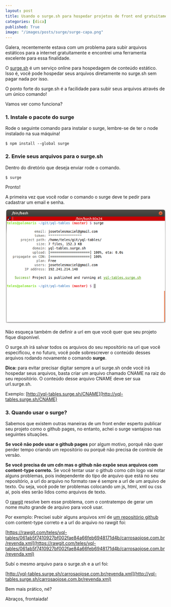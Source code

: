 ```yaml
---
layout: post
title: Usando o surge.sh para hospedar projetos de front end gratuitamente.
categories: [dica]
published: True
image: "/images/posts/surge/surge-capa.png"
---
```


Galera, recentemente estava com um problema para subir arquivos estáticos para a internet gratuitamente e encontrei uma ferramenta excelente para essa finalidade.

O [surge.sh](http://surge.sh) é um serviço online para hospedagem de conteúdo estático. Isso é, você pode hospedar seus arquivos diretamente no surge.sh sem pagar nada por isso.

O ponto forte do surge.sh é a facilidade para subir seus arquivos através de um único comando! 

Vamos ver como funciona?

### 1. Instale o pacote do surge

Rode o seguinte comando para instalar o surge, lembre-se de ter o node instalado na sua máquina!

	$ npm install --global surge


### 2. Envie seus arquivos para o surge.sh
Dentro do diretório que deseja enviar rode o comando.

    $ surge

Pronto!

A primeira vez que você rodar o comando o surge deve te pedir para cadastrar um email e senha.

![surge.sh rodando em terminal ubuntu](/images/posts/surge/surge-terminal.png)

Não esqueça também de definir a url em que você quer que seu projeto fique disponível.

O surge.sh irá salvar todos os arquivos do seu repositório na url que você especificou, e no futuro, você pode sobrescrever o conteúdo desses arquivos rodando novamente o comando **surge**.

**Dica:** para evitar precisar digitar sempre a url surge.sh onde você irá hospedar seus arquivos, basta criar um arquivo chamado CNAME na raiz do seu repositório. O conteúdo desse arquivo CNAME deve ser sua url.surge.sh.

Exemplo: [http://yql-tables.surge.sh/CNAME](http://yql-tables.surge.sh/CNAME) 

### 3. Quando usar o surge?

Sabemos que existem outras maneiras de um front ender esperto publicar seu projeto como o github pages, no entanto, achei o surge vantajoso nas seguintes situações.

**Se você não pode usar o github pages** por algum motivo, porquê não quer perder tempo criando um repositório ou porquê não precisa de controle de versão.

**Se você precisa de um cdn mas o github não expõe seus arquivos com content-type correto.** Se você tentar usar o github como cdn logo vai notar alguns problemas, pois independente do tipo de arquivo que está no seu repositório, a url do arquivo no formato raw é sempre a url de um arquivo de texto. Ou seja, você pode ter problemas colocando um js, html, xml ou css aí, pois eles serão lidos como arquivos de texto.

O [rawgit](http://rawgit.com) resolve bem esse problema, com o contratempo de gerar um nome muito grande de arquivo para você usar.

Por exemplo: Precisei subir alguns arquivos xml de [um repositório github](http://github.com/teles/yql-tables) com content-type correto e a url do arquivo no rawgit foi:

[https://rawgit.com/teles/yql-tables/061ab5f7410927bf002fae84a66feb6948171d4b/carrosaojose.com.br/revenda.xml](https://rawgit.com/teles/yql-tables/061ab5f7410927bf002fae84a66feb6948171d4b/carrosaojose.com.br/revenda.xml)

Subí o mesmo arquivo para o surge.sh e a url foi:

[http://yql-tables.surge.sh/carrosaojose.com.br/revenda.xml](http://yql-tables.surge.sh/carrosaojose.com.br/revenda.xml)

Bem mais prático, né?

Abraços, frontaiada!


